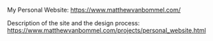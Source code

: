 My Personal Website: https://www.matthewvanbommel.com/

Description of the site and the design process: https://www.matthewvanbommel.com/projects/personal_website.html

